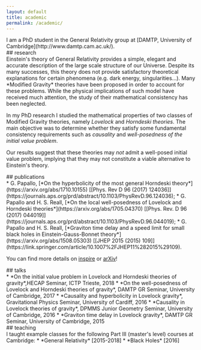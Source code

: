 ```yaml
---
layout: default
title: academic
permalink: /academic/
---
```

<div class="card" markdown="1">
I am a PhD student in the General Relativity group at [DAMTP, University of Cambridge](http://www.damtp.cam.ac.uk/).
</div>

<div class="card collapsible" markdown="1">
<div class="collapsibleCard" markdown="1">
## research
</div>
<div class="collapsed" markdown="1">
Einstein's theory of General Relativity provides a simple, elegant and accurate description of the large scale structure of our Universe.
Despite its many successes, this theory does not provide satisfactory theoretical explanations for certain phenomena (e.g. dark energy, singularities...).
Many *Modified Gravity* theories have been proposed in order to account for these problems.
While the physical implications of such model have received much attention, the study of their mathematical consistency has been neglected.

In my PhD research I studied the mathematical properties of two classes of Modified Gravity theories, namely *Lovelock* and *Horndeski theories*. The main objective was to determine whether they satisfy some fundamental consistency requirements such as *causality* and *well-posedness of the initial value problem*.

Our results suggest that these theories may *not* admit a well-posed initial value problem, implying that they may not constitute a viable alternative to Einstein's theory.
</div>
</div>

<div class="card collapsible" markdown="1">
<div class="collapsibleCard" markdown="1">
## publications
</div>
<div class="collapsed" markdown="1">
* G. Papallo, [*On the hyperbolicity of the most general Horndeski theory*](https://arxiv.org/abs/1710.10155) [[Phys. Rev D 96 (2017) 124036]](https://journals.aps.org/prd/abstract/10.1103/PhysRevD.96.124036);
* G. Papallo and H. S. Reall, [*On the local well-posedness of Lovelock and Horndeski theories*](https://arxiv.org/abs/1705.04370) [[Phys. Rev. D 96 (2017) 044019]](https://journals.aps.org/prd/abstract/10.1103/PhysRevD.96.044019);
* G. Papallo and H. S. Reall, [*Graviton time delay and a speed limit for small black holes in Einstein-Gauss-Bonnet theory*](https://arxiv.org/abs/1508.05303) [[JHEP 2015 (2015) 109]](https://link.springer.com/article/10.1007%2FJHEP11%282015%29109).

You can find more details on [inspire](https://inspirehep.net/author/profile/G.Papallo.1) or [arXiv](https://arxiv.org/a/papallo_g_1.html)!
</div>
</div>

<div class="card collapsible" markdown="1">
<div class="collapsibleCard" markdown="1">
## talks
</div>
<div class="collapsed" markdown="1">
* *On the initial value problem in Lovelock and Horndeski theories of gravity*,HECAP Seminar, ICTP Trieste, 2018
* *On the well-posedness of Lovelock and Horndeski theories of gravity*, DAMTP GR Seminar, University of Cambridge, 2017
* *Causality and hyperbolicity in Lovelock gravity*, Gravitational Physics Seminar, University of Cardiff, 2016
* *Causality in Lovelock theories of gravity*, DPMMS Junior Geometry Seminar, University of Cambridge, 2016
* *Graviton time delay in Lovelock gravity*, DAMTP GR Seminar, University of Cambridge, 2015
</div>
</div>

<div class="card collapsible" markdown="1">
<div class="collapsibleCard" markdown="1">
## teaching
</div>
<div class="collapsed" markdown="1">
I taught example classes for the following Part III (master's level) courses at Cambridge:
* *General Relativity* [2015-2018]
* *Black Holes* [2016]
</div>
</div>

<script src="/javaScript/collapsibleCard.js"></script>
